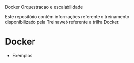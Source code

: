Docker
Orquestracao e escalabilidade

Este repositório contém informações referente o treinamento disponibilizado pela Treinaweb referente a trilha Docker.




# Docker

- Exemplos



